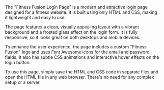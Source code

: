 The "Fitness Fusion Login Page" is a modern and attractive login page designed for a fitness website. It is built using only HTML and CSS, making it lightweight and easy to use.

The page features a clean, visually appealing layout with a vibrant background and a frosted glass effect on the login form. It is fully responsive, so it looks great on both desktops and mobile devices.

To enhance the user experience, the page includes a custom "Fitness Fusion" logo and uses Font Awesome icons for the email and password fields. It also has subtle CSS animations and interactive hover effects on the login button.

To use this page, simply save the HTML and CSS code in separate files and open the HTML file in any web browser. There's no need for any complex setup or a server.
